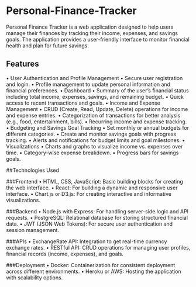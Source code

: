 # Personal-Finance-Tracker

Personal Finance Tracker is a web application designed to help users manage their finances by tracking their income, expenses, and savings goals. The application provides a user-friendly interface to monitor financial health and plan for future savings.

## Features
•	User Authentication and Profile Management
•	Secure user registration and login.
•	Profile management to update personal information and financial preferences.
•	Dashboard
•	Summary of the user’s financial status including total income, expenses, savings, and remaining budget.
•	Quick access to recent transactions and goals.
•	Income and Expense Management
•	CRUD (Create, Read, Update, Delete) operations for income and expense entries.
•	Categorization of transactions for better analysis (e.g., food, entertainment, bills).
•	Recurring income and expense tracking.
•	Budgeting and Savings Goal Tracking
•	Set monthly or annual budgets for different categories.
•	Create and monitor savings goals with progress tracking.
•	Alerts and notifications for budget limits and goal milestones.
•	Visualizations
•	Charts and graphs to visualize income vs. expenses over time.
•	Category-wise expense breakdown.
•	Progress bars for savings goals.

##Technologies Used

###Frontend
•	HTML, CSS, JavaScript: Basic building blocks for creating the web interface.
•	React: For building a dynamic and responsive user interface.
•	Chart.js or D3.js: For creating interactive and informative visualizations.

###Backend
•	Node.js with Express: For handling server-side logic and API requests.
•	PostgreSQL: Relational database for storing structured financial data.
•	JWT (JSON Web Tokens): For secure user authentication and session management.

###APIs
•	ExchangeRate API: Integration to get real-time currency exchange rates.
•	RESTful API: CRUD operations for managing user profiles, financial records (income, expenses), and goals.

###Deployment
•	Docker: Containerization for consistent deployment across different environments.
•	Heroku or AWS: Hosting the application with scalability options.
